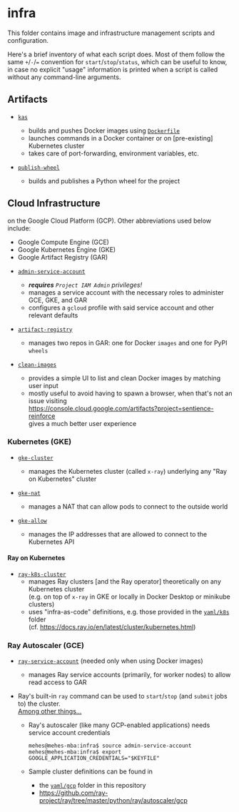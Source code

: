 # infra

This folder contains image and infrastructure management scripts and configuration.

Here's a brief inventory of what each script does.
Most of them follow the same `+`/`-`/`=` convention
for `start`/`stop`/`status`, which can be useful to know,
in case no explicit "usage" information is printed when
a script is called without any command-line arguments.


## Artifacts

*  [`kas`](kas)
    - builds and pushes Docker images using [`Dockerfile`](Dockerfile)
    - launches commands in a Docker container or on [pre-existing] Kubernetes cluster
    - takes care of port-forwarding, environment variables, etc.

*  [`publish-wheel`](publish-wheel)
    - builds and publishes a Python wheel for the project


## Cloud Infrastructure

on the Google Cloud Platform (GCP).
Other abbreviations used below include:
- Google Compute Engine (GCE)
- Google Kubernetes Engine (GKE)
- Google Artifact Registry (GAR)

*  [`admin-service-account`](admin-service-account)
    - _**requires** `Project IAM Admin` privileges!_
    - manages a service account with the necessary roles to administer GCE, GKE, and GAR
    - configures a `gcloud` profile with said service account and other relevant defaults


*  [`artifact-registry`](artifact-registry)
    - manages two repos in GAR: one for Docker `images` and one for PyPI `wheels`

*  [`clean-images`](clean-images)
    - provides a simple UI to list and clean Docker images by matching user input
    - mostly useful to avoid having to spawn a browser, when that's not an issue visiting  
      https://console.cloud.google.com/artifacts?project=sentience-reinforce  
      gives a much better user experience


### Kubernetes (GKE)

*  [`gke-cluster`](gke-cluster)
    - manages the Kubernetes cluster (called `x-ray`) underlying any "Ray on Kubernetes" cluster


*  [`gke-nat`](gke-nat)
    - manages a NAT that can allow pods to connect to the outside world

*  [`gke-allow`](gke-allow)
    - manages the IP addresses that are allowed to connect to the Kubernetes API


#### Ray on Kubernetes

*  [`ray-k8s-cluster`](ray-k8s-cluster)
    - manages Ray clusters [and the Ray operator] theoretically on any Kubernetes cluster  
      (e.g. on top of `x-ray` in GKE or locally in Docker Desktop or minikube clusters)  
    - uses "infra-as-code" definitions, e.g. those provided in the [`yaml/k8s`](yaml/k8s) folder  
      (cf. https://docs.ray.io/en/latest/cluster/kubernetes.html)


### Ray Autoscaler (GCE)

*  [`ray-service-account`](ray-service-account) (needed only when using Docker images)
    - manages Ray service accounts (primarily, for worker nodes) to allow read access to GAR

*  Ray's built-in `ray` command can be used to `start`/`stop` (and `submit` jobs to) the cluster.  
   [Among other things...](https://docs.ray.io/en/latest/package-ref.html?highlight=ray%20command%20reference#the-ray-command-line-api)

   - Ray's autoscaler (like many GCP-enabled applications) needs service account credentials
     ```console
     mehes@mehes-mba:infra$ source admin-service-account
     mehes@mehes-mba:infra$ export GOOGLE_APPLICATION_CREDENTIALS="$KEYFILE"
     ```

   - Sample cluster definitions can be found in
     * the [`yaml/gcp`](yaml/gcp) folder in this repository
     * https://github.com/ray-project/ray/tree/master/python/ray/autoscaler/gcp

